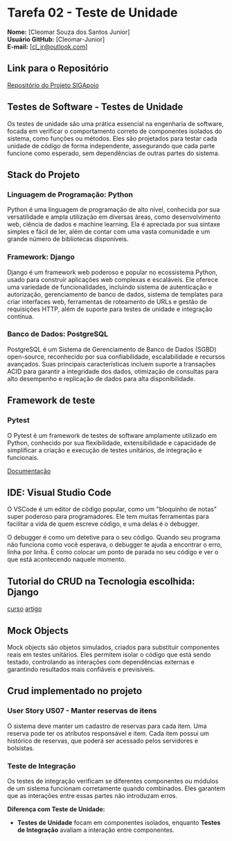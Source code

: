 # Tarefa 02 - Teste de Unidade

**Nome:** [Cleomar Souza dos Santos Junior]  
**Usuário GitHub:** [Cleomar-Junior]  
**E-mail:** [cl_jr@outlook.com]

## Link para o Repositório

[Repositório do Projeto SIGApoio](https://github.com/tgo-mas/SIGApoio)

## Testes de Software - Testes de Unidade

Os testes de unidade são uma prática essencial na engenharia de software, focada em verificar o comportamento correto de componentes isolados do sistema, como funções ou métodos. Eles são projetados para testar cada unidade de código de forma independente, assegurando que cada parte funcione como esperado, sem dependências de outras partes do sistema.

## Stack do Projeto

### Linguagem de Programação: Python

Python é uma linguagem de programação de alto nível, conhecida por sua versatilidade e ampla utilização em diversas áreas, como desenvolvimento web, ciência de dados e machine learning. Ela é apreciada por sua sintaxe simples e fácil de ler, além de contar com uma vasta comunidade e um grande número de bibliotecas disponíveis.

### Framework: Django

Django é um framework web poderoso e popular no ecossistema Python, usado para construir aplicações web complexas e escaláveis. Ele oferece uma variedade de funcionalidades, incluindo sistema de autenticação e autorização, gerenciamento de banco de dados, sistema de templates para criar interfaces web, ferramentas de roteamento de URLs e gestão de requisições HTTP, além de suporte para testes de unidade e integração contínua.

### Banco de Dados: PostgreSQL

PostgreSQL é um Sistema de Gerenciamento de Banco de Dados (SGBD) open-source, reconhecido por sua confiabilidade, escalabilidade e recursos avançados. Suas principais características incluem suporte a transações ACID para garantir a integridade dos dados, otimização de consultas para alto desempenho e replicação de dados para alta disponibilidade.

## Framework de teste

### Pytest

O Pytest é um framework de testes de software amplamente utilizado em Python, conhecido por sua flexibilidade, extensibilidade e capacidade de simplificar a criação e execução de testes unitários, de integração e funcionais.

[Documentação](https://docs.pytest.org/en/stable/contents.html)

## IDE: Visual Studio Code

O VSCode é um editor de código popular, como um "bloquinho de notas" super poderoso para programadores. Ele tem muitas ferramentas para facilitar a vida de quem escreve código, e uma delas é o debugger.

O debugger é como um detetive para o seu código. Quando seu programa não funciona como você esperava, o debugger te ajuda a encontrar o erro, linha por linha. É como colocar um ponto de parada no seu código e ver o que está acontecendo naquele momento.

## Tutorial do CRUD na Tecnologia escolhida: Django

[curso](https://www.udemy.com/course/introducao-ao-django-4-crud-completo-com-banco-de-dados/)
[artigo](https://www.datacamp.com/pt/tutorial/pytest-tutorial-a-hands-on-guide-to-unit-testing)

## Mock Objects

Mock objects são objetos simulados, criados para substituir componentes reais em testes unitários. Eles permitem isolar o código que está sendo testado, controlando as interações com dependências externas e garantindo resultados mais confiáveis e previsíveis.

## Crud implementado no projeto

### User Story US07 - Manter reservas de itens

O sistema deve manter um cadastro de reservas para cada item. Uma reserva pode ter os atributos responsável e item. Cada item possui um histórico de reservas, que poderá ser acessado pelos servidores e bolsistas.

### Teste de Integração

Os testes de integração verificam se diferentes componentes ou módulos de um sistema funcionam corretamente quando combinados. Eles garantem que as interações entre essas partes não introduzam erros.

**Diferença com Teste de Unidade:**
- **Testes de Unidade** focam em componentes isolados, enquanto **Testes de Integração** avaliam a interação entre componentes.